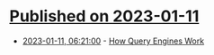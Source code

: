 # [Published on 2023-01-11](index.md)

* [2023-01-11, 06:21:00](https://lobste.rs/s/pizpew/how_query_engines_work) - [How Query Engines Work](https://howqueryengineswork.com)
